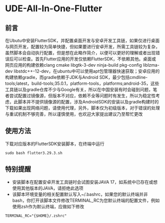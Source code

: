 # UDE-All-In-One-Flutter
## 前言
在Ubutu中安装FlutterSDK，并配置桌面开发与安卓开发工具链，如果仅进行桌面与网页开发，配置较为简单快捷，但如果要进行安卓开发，所需工具链较为复杂，虽然脚本会自动执行配置，但是想在此略作简介，以便可以更好的理解或者出现错误后可以检查。首先Flutter应用的开发仅依赖FlutterSDK，不依赖其他。桌面或网页应用的构建依赖clang cmake libgtk-3-dev ninja-build pkg-config liblzma-dev libstdc++-12-dev，在ubuntu中可以使用apt包管理器快速获取；安卓应用的构建依赖gradle，而gradle依赖于JDK与Android SDK，最少包括cmdline-tools;latest，build-tools;35.0.1，platform-tools，platforms;android-35，这些工具链以及gradle仓库不少与Google有关，所以在中国安装有时会碰到问题，笔者尝试配置过镜像源，但版本不对应，依赖不全等问题时有发生，所以为稳定性考虑，此脚本并不提供镜像源的配置，涉及AndroidSDK的安装以及gradle构建时的下载如果出现网络问题，请使用代理，另外，脚本仅为初级版本，对于错误的处理与重试机制不够完善，所以谨慎使用，也欢迎大家提出建议乃至帮忙更改
## 使用方法
下载对应版本的FlutterSDK安装脚本，在终端中运行

~~~
sudo bash flutter3.29.3.sh
~~~

## 特别提醒
- 安装脚本在配置安卓开发工具链时会试图安装JAVA 17，如系统中已存在或想使用其他版本的JAVA，请拒绝此选项
- 该脚本环境变量的相关配置默认写入~/.bashrc，如果您的默认终端并非bash，你打开该脚本文件修改TERMINAL_RC为您默认终端的配置文件，例如使用zsh作为默认终端，应做如下修改
~~~
TERMINAL_RC="{$HOME}/.zshrc"
~~~
